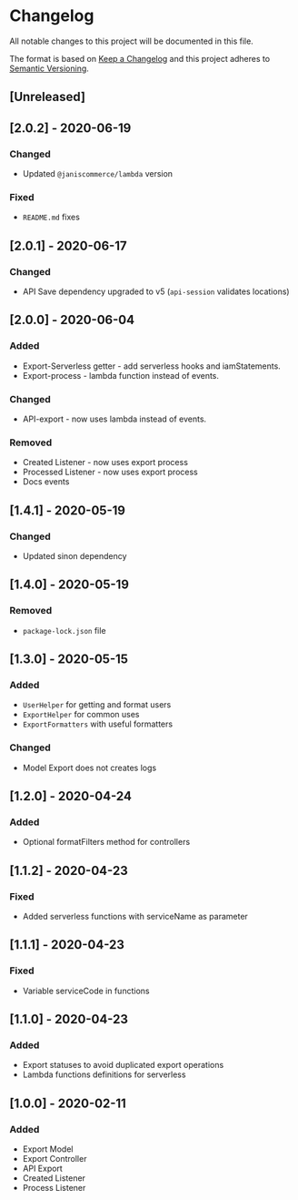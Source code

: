 # Changelog

All notable changes to this project will be documented in this file.

The format is based on [Keep a Changelog](http://keepachangelog.com/en/1.0.0/)
and this project adheres to [Semantic Versioning](http://semver.org/spec/v2.0.0.html).

## [Unreleased]

## [2.0.2] - 2020-06-19
### Changed
- Updated `@janiscommerce/lambda` version

### Fixed
- `README.md` fixes

## [2.0.1] - 2020-06-17
### Changed
- API Save dependency upgraded to v5 (`api-session` validates locations)

## [2.0.0] - 2020-06-04
### Added
- Export-Serverless getter - add serverless hooks and  iamStatements.
- Export-process - lambda function instead of events.

### Changed
- API-export - now uses lambda instead of events.

### Removed
- Created Listener - now uses export process
- Processed Listener - now uses export process
- Docs events

## [1.4.1] - 2020-05-19
### Changed
- Updated sinon dependency

## [1.4.0] - 2020-05-19
### Removed
- `package-lock.json` file

## [1.3.0] - 2020-05-15
### Added
- `UserHelper` for getting and format users
- `ExportHelper` for common uses
- `ExportFormatters` with useful formatters

### Changed
- Model Export does not creates logs

## [1.2.0] - 2020-04-24
### Added
- Optional formatFilters method for controllers

## [1.1.2] - 2020-04-23
### Fixed
- Added serverless functions with serviceName as parameter

## [1.1.1] - 2020-04-23
### Fixed
- Variable serviceCode in functions

## [1.1.0] - 2020-04-23
### Added
- Export statuses to avoid duplicated export operations
- Lambda functions definitions for serverless

## [1.0.0] - 2020-02-11
### Added
- Export Model
- Export Controller
- API Export
- Created Listener
- Process Listener
